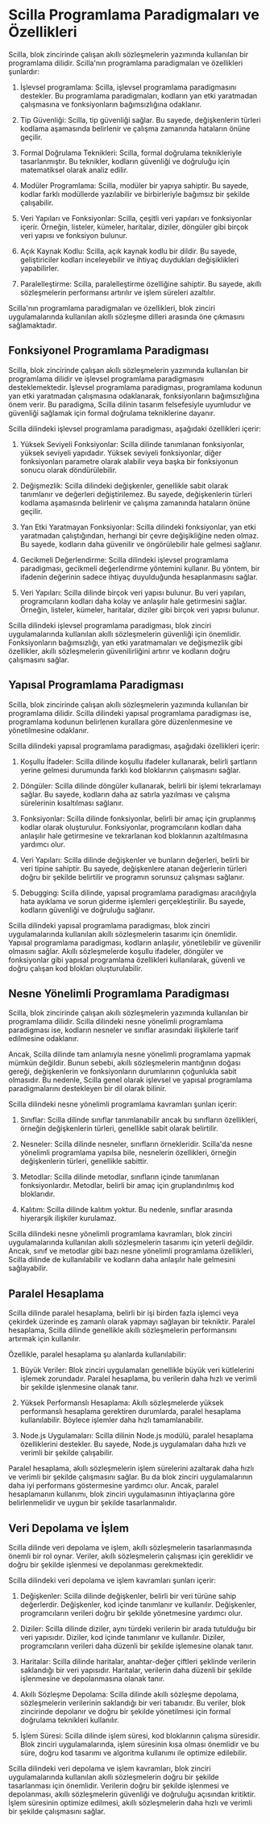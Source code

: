 
# Scilla Programlama Paradigmaları ve Özellikleri

Scilla, blok zincirinde çalışan akıllı sözleşmelerin yazımında kullanılan bir programlama dilidir. Scilla'nın programlama paradigmaları ve özellikleri şunlardır:

1.  İşlevsel programlama: Scilla, işlevsel programlama paradigmasını destekler. Bu programlama paradigmaları, kodların yan etki yaratmadan çalışmasına ve fonksiyonların bağımsızlığına odaklanır.
    
2.  Tip Güvenliği: Scilla, tip güvenliği sağlar. Bu sayede, değişkenlerin türleri kodlama aşamasında belirlenir ve çalışma zamanında hataların önüne geçilir.
    
3.  Formal Doğrulama Teknikleri: Scilla, formal doğrulama teknikleriyle tasarlanmıştır. Bu teknikler, kodların güvenliği ve doğruluğu için matematiksel olarak analiz edilir.
    
4.  Modüler Programlama: Scilla, modüler bir yapıya sahiptir. Bu sayede, kodlar farklı modüllerde yazılabilir ve birbirleriyle bağımsız bir şekilde çalışabilir.
    
5.  Veri Yapıları ve Fonksiyonlar: Scilla, çeşitli veri yapıları ve fonksiyonlar içerir. Örneğin, listeler, kümeler, haritalar, diziler, döngüler gibi birçok veri yapısı ve fonksiyon bulunur.
    
6.  Açık Kaynak Kodlu: Scilla, açık kaynak kodlu bir dildir. Bu sayede, geliştiriciler kodları inceleyebilir ve ihtiyaç duydukları değişiklikleri yapabilirler.
    
7.  Paralelleştirme: Scilla, paralelleştirme özelliğine sahiptir. Bu sayede, akıllı sözleşmelerin performansı artırılır ve işlem süreleri azaltılır.
    

Scilla'nın programlama paradigmaları ve özellikleri, blok zinciri uygulamalarında kullanılan akıllı sözleşme dilleri arasında öne çıkmasını sağlamaktadır.

## Fonksiyonel Programlama Paradigması

Scilla, blok zincirinde çalışan akıllı sözleşmelerin yazımında kullanılan bir programlama dilidir ve işlevsel programlama paradigmasını desteklemektedir. İşlevsel programlama paradigması, programlama kodunun yan etki yaratmadan çalışmasına odaklanarak, fonksiyonların bağımsızlığına önem verir. Bu paradigma, Scilla dilinin tasarım felsefesiyle uyumludur ve güvenliği sağlamak için formal doğrulama tekniklerine dayanır.

Scilla dilindeki işlevsel programlama paradigması, aşağıdaki özellikleri içerir:

1.  Yüksek Seviyeli Fonksiyonlar: Scilla dilinde tanımlanan fonksiyonlar, yüksek seviyeli yapıdadır. Yüksek seviyeli fonksiyonlar, diğer fonksiyonları parametre olarak alabilir veya başka bir fonksiyonun sonucu olarak döndürülebilir.
    
2.  Değişmezlik: Scilla dilindeki değişkenler, genellikle sabit olarak tanımlanır ve değerleri değiştirilemez. Bu sayede, değişkenlerin türleri kodlama aşamasında belirlenir ve çalışma zamanında hataların önüne geçilir.
    
3.  Yan Etki Yaratmayan Fonksiyonlar: Scilla dilindeki fonksiyonlar, yan etki yaratmadan çalıştığından, herhangi bir çevre değişikliğine neden olmaz. Bu sayede, kodların daha güvenilir ve öngörülebilir hale gelmesi sağlanır.
    
4.  Gecikmeli Değerlendirme: Scilla dilindeki işlevsel programlama paradigması, gecikmeli değerlendirme yöntemini kullanır. Bu yöntem, bir ifadenin değerinin sadece ihtiyaç duyulduğunda hesaplanmasını sağlar.
    
5.  Veri Yapıları: Scilla dilinde birçok veri yapısı bulunur. Bu veri yapıları, programcıların kodları daha kolay ve anlaşılır hale getirmesini sağlar. Örneğin, listeler, kümeler, haritalar, diziler gibi birçok veri yapısı bulunur.
    

Scilla dilindeki işlevsel programlama paradigması, blok zinciri uygulamalarında kullanılan akıllı sözleşmelerin güvenliği için önemlidir. Fonksiyonların bağımsızlığı, yan etki yaratmamaları ve değişmezlik gibi özellikler, akıllı sözleşmelerin güvenilirliğini artırır ve kodların doğru çalışmasını sağlar.

## Yapısal Programlama Paradigması

Scilla, blok zincirinde çalışan akıllı sözleşmelerin yazımında kullanılan bir programlama dilidir. Scilla dilindeki yapısal programlama paradigması ise, programlama kodunun belirlenen kurallara göre düzenlenmesine ve yönetilmesine odaklanır.

Scilla dilindeki yapısal programlama paradigması, aşağıdaki özellikleri içerir:

1.  Koşullu İfadeler: Scilla dilinde koşullu ifadeler kullanarak, belirli şartların yerine gelmesi durumunda farklı kod bloklarının çalışmasını sağlar.
    
2.  Döngüler: Scilla dilinde döngüler kullanarak, belirli bir işlemi tekrarlamayı sağlar. Bu sayede, kodların daha az satırla yazılması ve çalışma sürelerinin kısaltılması sağlanır.
    
3.  Fonksiyonlar: Scilla dilinde fonksiyonlar, belirli bir amaç için gruplanmış kodlar olarak oluşturulur. Fonksiyonlar, programcıların kodları daha anlaşılır hale getirmesine ve tekrarlanan kod bloklarının azaltılmasına yardımcı olur.
    
4.  Veri Yapıları: Scilla dilinde değişkenler ve bunların değerleri, belirli bir veri tipine sahiptir. Bu sayede, değişkenlere atanan değerlerin türleri doğru bir şekilde belirtilir ve programın sorunsuz çalışması sağlanır.
    
5.  Debugging: Scilla dilinde, yapısal programlama paradigması aracılığıyla hata ayıklama ve sorun giderme işlemleri gerçekleştirilir. Bu sayede, kodların güvenliği ve doğruluğu sağlanır.
    

Scilla dilindeki yapısal programlama paradigması, blok zinciri uygulamalarında kullanılan akıllı sözleşmelerin tasarımı için önemlidir. Yapısal programlama paradigması, kodların anlaşılır, yönetilebilir ve güvenilir olmasını sağlar. Akıllı sözleşmelerde koşullu ifadeler, döngüler ve fonksiyonlar gibi yapısal programlama özellikleri kullanılarak, güvenli ve doğru çalışan kod blokları oluşturulabilir.

## Nesne Yönelimli Programlama Paradigması

Scilla, blok zincirinde çalışan akıllı sözleşmelerin yazımında kullanılan bir programlama dilidir. Scilla dilindeki nesne yönelimli programlama paradigması ise, kodların nesneler ve sınıflar arasındaki ilişkilerle tarif edilmesine odaklanır.

Ancak, Scilla dilinde tam anlamıyla nesne yönelimli programlama yapmak mümkün değildir. Bunun sebebi, akıllı sözleşmelerin mantığının doğası gereği, değişkenlerin ve fonksiyonların durumlarının çoğunlukla sabit olmasıdır. Bu nedenle, Scilla genel olarak işlevsel ve yapısal programlama paradigmalarını destekleyen bir dil olarak bilinir.

Scilla dilindeki nesne yönelimli programlama kavramları şunları içerir:

1.  Sınıflar: Scilla dilinde sınıflar tanımlanabilir ancak bu sınıfların özellikleri, örneğin değişkenlerin türleri, genellikle sabit olarak belirtilir.
    
2.  Nesneler: Scilla dilinde nesneler, sınıfların örnekleridir. Scilla'da nesne yönelimli programlama yapılsa bile, nesnelerin özellikleri, örneğin değişkenlerin türleri, genellikle sabittir.
    
3.  Metodlar: Scilla dilinde metodlar, sınıfların içinde tanımlanan fonksiyonlardır. Metodlar, belirli bir amaç için gruplandırılmış kod bloklarıdır.
    
4.  Kalıtım: Scilla dilinde kalıtım yoktur. Bu nedenle, sınıflar arasında hiyerarşik ilişkiler kurulamaz.
    

Scilla dilindeki nesne yönelimli programlama kavramları, blok zinciri uygulamalarında kullanılan akıllı sözleşmelerin tasarımı için yeterli değildir. Ancak, sınıf ve metodlar gibi bazı nesne yönelimli programlama özellikleri, Scilla dilinde de kullanılabilir ve kodların daha anlaşılır hale gelmesini sağlayabilir.

## Paralel Hesaplama

Scilla dilinde paralel hesaplama, belirli bir işi birden fazla işlemci veya çekirdek üzerinde eş zamanlı olarak yapmayı sağlayan bir tekniktir. Paralel hesaplama, Scilla dilinde genellikle akıllı sözleşmelerin performansını artırmak için kullanılır.

Özellikle, paralel hesaplama şu alanlarda kullanılabilir:

1.  Büyük Veriler: Blok zinciri uygulamaları genellikle büyük veri kütlelerini işlemek zorundadır. Paralel hesaplama, bu verilerin daha hızlı ve verimli bir şekilde işlenmesine olanak tanır.
    
2.  Yüksek Performanslı Hesaplama: Akıllı sözleşmelerde yüksek performanslı hesaplama gerektiren durumlarda, paralel hesaplama kullanılabilir. Böylece işlemler daha hızlı tamamlanabilir.
    
3.  Node.js Uygulamaları: Scilla dilinin Node.js modülü, paralel hesaplama özelliklerini destekler. Bu sayede, Node.js uygulamaları daha hızlı ve verimli bir şekilde çalışabilir.
    

Paralel hesaplama, akıllı sözleşmelerin işlem sürelerini azaltarak daha hızlı ve verimli bir şekilde çalışmasını sağlar. Bu da blok zinciri uygulamalarının daha iyi performans göstermesine yardımcı olur. Ancak, paralel hesaplamanın kullanımı, blok zinciri uygulamasının ihtiyaçlarına göre belirlenmelidir ve uygun bir şekilde tasarlanmalıdır.


## Veri Depolama ve İşlem

Scilla dilinde veri depolama ve işlem, akıllı sözleşmelerin tasarlanmasında önemli bir rol oynar. Veriler, akıllı sözleşmelerin çalışması için gereklidir ve doğru bir şekilde işlenmesi ve depolanması gerekmektedir.

Scilla dilindeki veri depolama ve işlem kavramları şunları içerir:

1.  Değişkenler: Scilla dilinde değişkenler, belirli bir veri türüne sahip değerlerdir. Değişkenler, kod içinde tanımlanır ve kullanılır. Değişkenler, programcıların verileri doğru bir şekilde yönetmesine yardımcı olur.
    
2.  Diziler: Scilla dilinde diziler, aynı türdeki verilerin bir arada tutulduğu bir veri yapısıdır. Diziler, kod içinde tanımlanır ve kullanılır. Diziler, programcıların verileri daha düzenli bir şekilde işlemesine olanak tanır.
    
3.  Haritalar: Scilla dilinde haritalar, anahtar-değer çiftleri şeklinde verilerin saklandığı bir veri yapısıdır. Haritalar, verilerin daha düzenli bir şekilde işlenmesine ve depolanmasına olanak tanır.
    
4.  Akıllı Sözleşme Depolama: Scilla dilinde akıllı sözleşme depolama, sözleşmelerin verilerinin saklandığı bir veri tabanıdır. Bu veriler, blok zincirinde depolanır ve doğru bir şekilde yönetilmesi için formal doğrulama teknikleri kullanılır.
    
5.  İşlem Süresi: Scilla dilinde işlem süresi, kod bloklarının çalışma süresidir. Blok zinciri uygulamalarında, işlem süresinin kısa olması önemlidir ve bu süre, doğru kod tasarımı ve algoritma kullanımı ile optimize edilebilir.
    

Scilla dilindeki veri depolama ve işlem kavramları, blok zinciri uygulamalarında kullanılan akıllı sözleşmelerin doğru bir şekilde tasarlanması için önemlidir. Verilerin doğru bir şekilde işlenmesi ve depolanması, akıllı sözleşmelerin güvenliği ve doğruluğu açısından kritiktir. İşlem süresinin optimize edilmesi, akıllı sözleşmelerin daha hızlı ve verimli bir şekilde çalışmasını sağlar.
